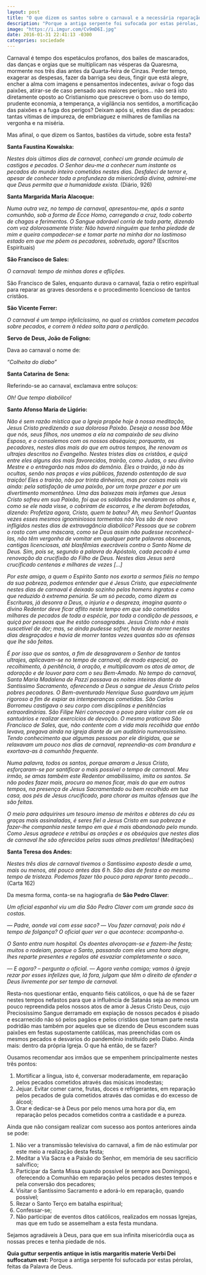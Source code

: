 ```yaml
---
layout: post
title: "O que dizem os santos sobre o carnaval e a necessária reparação"
description: "Porque a antiga serpente foi sufocada por estas pérolas, feitas da Palavra de Deus..."
image: "https://i.imgur.com/Cv9mD6I.jpg"
date: 2016-01-31 22:41:13 -0300
categories: sociedade
---
```


Carnaval é tempo dos espetáculos profanos, dos bailes de mascarados, das danças e orgias que se multiplicam nas vésperas da Quaresma, mormente nos três dias antes da Quarta-feira de Cinzas. Perder tempo, exagerar as despesas, fazer da barriga seu deus, fingir que está alegre, encher a alma com imagens e pensamentos indecentes, avivar o fogo das paixões, atirar-se de caso pensado aos maiores perigos… não será isto diretamente oposto ao Cristianismo que prescreve o bom uso do tempo, prudente economia, a temperança, a vigilância nos sentidos, a mortificação das paixões e a fuga dos perigos? Deixam após si, estes dias de pecados: tantas vítimas de impureza, de embriaguez e milhares de famílias na vergonha e na miséria.

Mas afinal, o que dizem os Santos, bastiões da virtude, sobre esta festa?

**Santa Faustina Kowalska:**

*Nestes dois últimos dias de carnaval, conheci um grande acúmulo de castigos e pecados. O Senhor deu-me a conhecer num instante os pecados do mundo inteiro cometidos nestes dias. Desfaleci de terror e, apesar de conhecer toda a profundeza da misericórdia divina, admirei-me que Deus permita que a humanidade exista.* (Diário, 926)

**Santa Margarida Maria Alacoque:**

*Numa outra vez, no tempo de carnaval, apresentou-me, após a santa comunhão, sob a forma de Ecce Homo, carregando a cruz, todo coberto de chagas e ferimentos. O Sangue adorável corria de toda parte, dizendo com voz dolorosamente triste: Não haverá ninguém que tenha piedade de mim e queira compadecer-se e tomar parte na minha dor no lastimoso estado em que me põem os pecadores, sobretudo, agora?* (Escritos Espirituais)

**São Francisco de Sales:**

*O carnaval: tempo de minhas dores e aflições.*

São Francisco de Sales, enquanto durava o carnaval, fazia o retiro espiritual para reparar as graves desordens e o procedimento licencioso de tantos cristãos.

**São Vicente Ferrer:**

*O carnaval é um tempo infelicíssimo, no qual os cristãos cometem pecados sobre pecados, e correm à rédea solta para a perdição.*

**Servo de Deus, João de Foligno:**

Dava ao carnaval o nome de:

*“Colheita do diabo”*

**Santa Catarina de Sena:**

Referindo-se ao carnaval, exclamava entre soluços:

*Oh! Que tempo diabólico!*

**Santo Afonso Maria de Ligório:**

*Não é sem razão mística que a Igreja propõe hoje à nossa meditação, Jesus Cristo predizendo a sua dolorosa Paixão. Deseja a nossa boa Mãe que nós, seus filhos, nos unamos a ela na compaixão de seu divino Esposo, e o consolemos com os nossos obséquios; porquanto, os pecadores, nestes dias mais do que em outros tempos, lhe renovam os ultrajes descritos no Evangelho. Nestes tristes dias os cristãos, e quiçá entre eles alguns dos mais favorecidos, trairão, como Judas, o seu divino Mestre e o entregarão nas mãos do demônio. Eles o trairão, já não às ocultas, senão nas praças e vias públicas, fazendo ostentação de sua traição! Eles o trairão, não por trinta dinheiros, mas por coisas mais vis ainda: pela satisfação de uma paixão, por um torpe prazer e por um divertimento momentâneo. Uma das baixezas mais infames que Jesus Cristo sofreu em sua Paixão, foi que os soldados lhe vendaram os olhos e, como se ele nada visse, o cobriram de escarros, e lhe deram bofetadas, dizendo: Profetiza agora, Cristo, quem te bateu? Ah, meu Senhor! Quantas vezes esses mesmos ignominiosos tormentos não Vos são de novo infligidos nestes dias de extravagância diabólica? Pessoas que se cobrem o rosto com uma máscara, como se Deus assim não pudesse reconhecê-las, não têm vergonha de vomitar em qualquer parte palavras obscenas, cantigas licenciosas, até blasfêmias execráveis contra o Santo Nome de Deus. Sim, pois se, segundo a palavra do Apóstolo, cada pecado é uma renovação da crucifixão do Filho de Deus. Nestes dias Jesus será crucificado centenas e milhares de vezes […]*

*Por este amigo, a quem o Espírito Santo nos exorta a sermos fiéis no tempo da sua pobreza, podemos entender que é Jesus Cristo, que especialmente nestes dias de carnaval é deixado sozinho pelos homens ingratos e como que reduzido à extrema penúria. Se um só pecado, como dizem as Escrituras, já desonra a Deus, o injuria e o despreza, imagina quanto o divino Redentor deve ficar aflito neste tempo em que são cometidos milhares de pecados de toda a espécie, por toda a condição de pessoas, e quiçá por pessoas que lhe estão consagradas. Jesus Cristo não é mais suscetível de dor; mas, se ainda pudesse sofrer, havia de morrer nestes dias desgraçados e havia de morrer tantas vezes quantas são as ofensas que lhe são feitas.*

*É por isso que os santos, a fim de desagravarem o Senhor de tantos ultrajes, aplicavam-se no tempo de carnaval, de modo especial, ao recolhimento, à penitência, à oração, e multiplicavam os atos de amor, de adoração e de louvor para com o seu Bem-Amado. No tempo do carnaval, Santa Maria Madalena de Pazzi passava as noites inteiras diante do Santíssimo Sacramento, oferecendo a Deus o sangue de Jesus Cristo pelos pobres pecadores. O Bem-aventurado Henrique Suso guardava um jejum rigoroso a fim de expiar as intemperanças cometidas. São Carlos Borromeu castigava o seu corpo com disciplinas e penitências extraordinárias. São Filipe Néri convocava o povo para visitar com ele os santuários e realizar exercícios de devoção. O mesmo praticava São Francisco de Sales, que, não contente com a vida mais recolhida que então levava, pregava ainda na igreja diante de um auditório numerosíssimo. Tendo conhecimento que algumas pessoas por ele dirigidas, que se relaxavam um pouco nos dias de carnaval, repreendia-as com brandura e exortava-as à comunhão frequente.*

*Numa palavra, todos os santos, porque amaram a Jesus Cristo, esforçaram-se por santificar o mais possível o tempo de carnaval. Meu irmão, se amas também este Redentor amabilíssimo, imita os santos. Se não podes fazer mais, procura ao menos ficar, mais do que em outros tempos, na presença de Jesus Sacramentado ou bem recolhido em tua casa, aos pés de Jesus crucificado, para chorar as muitas ofensas que lhe são feitas.*

*O meio para adquirires um tesouro imenso de méritos e obteres do céu as graças mais assinaladas, é seres fiel a Jesus Cristo em sua pobreza e fazer-lhe companhia neste tempo em que é mais abandonado pelo mundo. Como Jesus agradece e retribui as orações e os obséquios que nestes dias de carnaval lhe são oferecidos pelas suas almas prediletas!* (Meditações)

**Santa Teresa dos Andes:**

*Nestes três dias de carnaval tivemos o Santíssimo exposto desde a uma, mais ou menos, até pouco antes das 6 h. São dias de festa e ao mesmo tempo de tristeza. Podemos fazer tão pouco para reparar tanto pecado…* (Carta 162)

Da mesma forma, conta-se na hagiografia de **São Pedro Claver**:

*Um oficial espanhol viu um dia São Pedro Claver com um grande saco às costas.*

*— Padre, aonde vai com esse saco?*
*— Vou fazer carnaval; pois não é tempo de folgança?*
*O oficial quer ver o que acontece: acompanha-o.*

*O Santo entra num hospital. Os doentes alvoroçam-se e fazem-lhe festa; muitos o rodeiam, porque o Santo, passando com eles uma hora alegre, lhes reparte presentes e regalos até esvaziar completamente o saco.*

*— E agora? – pergunta o oficial.*
*— Agora venha comigo; vamos à igreja rezar por esses infelizes que, lá fora, julgam que têm o direito de ofender a Deus livremente por ser tempo de carnaval.*

Resta-nos questionar então, enquanto fiéis católicos, o que há de se fazer nestes tempos nefastos para que a influência de Satanás seja ao menos um pouco repreendida pelos nossos atos de amor à Jesus Cristo Deus, cujo Preciosíssimo Sangue derramado em expiação de nossos pecados é pisado e escarnecido não só pelos pagãos e pelos cristãos que tomam parte nesta podridão mas também por aqueles que se dizendo de Deus escondem suas paixões em festas supostamente católicas, mas preenchidas com os mesmos pecados e desvarios do pandemônio instituído pelo Diabo. Ainda mais: dentro da própria Igreja. O que há então, de se fazer?

Ousamos recomendar aos irmãos que se empenhem principalmente nestes três pontos:

1. Mortificar a língua, isto é, conversar moderadamente, em reparação pelos pecados cometidos através das músicas imodestas;
2. Jejuar. Evitar comer carne, frutas, doces e refrigerantes, em reparação pelos pecados de gula cometidos através das comidas e do excesso de álcool;
3. Orar e dedicar-se à Deus por pelo menos uma hora por dia, em reparação pelos pecados cometidos contra a castidade e a pureza.

Ainda que não consigam realizar com sucesso aos pontos anteriores ainda se pode:

1. Não ver a transmissão televisiva do carnaval, a fim de não estimular por este meio a realização desta festa;
2. Meditar a Via Sacra e a Paixão do Senhor, em memória de seu sacrifício salvífico;
3. Participar da Santa Missa quando possível (e sempre aos Domingos), oferecendo a Comunhão em reparação pelos pecados destes tempos e pela conversão dos pecadores;
4. Visitar o Santíssimo Sacramento e adorá-lo em reparação, quando possível;
5. Rezar o Santo Terço em batalha espiritual;
6. Confessar-se;
7. Não participar de eventos ditos católicos, realizados em nossas Igrejas, mas que em tudo se assemelham a esta festa mundana.

Sejamos agradáveis à Deus, para que em sua infinita misericórdia ouça as nossas preces e tenha piedade de nós.

**Quia guttur serpentis antique in istis margaritis materie Verbi Dei suffocatum est:** Porque a antiga serpente foi sufocada por estas pérolas, feitas da Palavra de Deus.